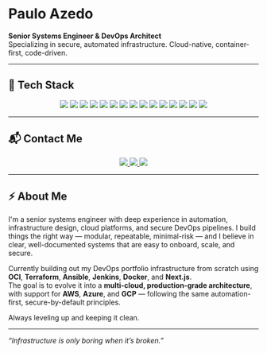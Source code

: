 # Paulo Azedo

**Senior Systems Engineer & DevOps Architect**  
Specializing in secure, automated infrastructure. Cloud-native, container-first, code-driven.

---

## 🧰 Tech Stack

<div align="center">
  
  <img src="https://img.shields.io/badge/Ansible-EE0000?style=for-the-badge&logo=ansible&logoColor=white" />
  <img src="https://img.shields.io/badge/Terraform-844FBA?style=for-the-badge&logo=terraform&logoColor=white" />
  <img src="https://img.shields.io/badge/Docker-0db7ed?style=for-the-badge&logo=docker&logoColor=white" />
  <img src="https://img.shields.io/badge/Jenkins-D24939?style=for-the-badge&logo=jenkins&logoColor=white" />
  <img src="https://img.shields.io/badge/Linux-FCC624?style=for-the-badge&logo=linux&logoColor=black" />
  <img src="https://img.shields.io/badge/Oracle%20Cloud-F80000?style=for-the-badge&logo=oracle&logoColor=white" />
  <img src="https://img.shields.io/badge/Nginx-009639?style=for-the-badge&logo=nginx&logoColor=white" />
  <img src="https://img.shields.io/badge/Let's%20Encrypt-003A70?style=for-the-badge&logo=letsencrypt&logoColor=white" />
  <img src="https://img.shields.io/badge/React-20232a?style=for-the-badge&logo=react&logoColor=61dafb" />
  <img src="https://img.shields.io/badge/Next.js-000000?style=for-the-badge&logo=nextdotjs&logoColor=white" />
  <img src="https://img.shields.io/badge/Tailwind_CSS-38B2AC?style=for-the-badge&logo=tailwind-css&logoColor=white" />
  <img src="https://img.shields.io/badge/GitHub-181717?style=for-the-badge&logo=github&logoColor=white" />
  <img src="https://img.shields.io/badge/Kubernetes-326CE5?style=for-the-badge&logo=kubernetes&logoColor=white" />
  <img src="https://img.shields.io/badge/Bash-121011?style=for-the-badge&logo=gnubash&logoColor=white" />
  <img src="https://img.shields.io/badge/Python-3776AB?style=for-the-badge&logo=python&logoColor=white" />
</div>

---

## 📬 Contact Me

<div align="center">
  <a href="https://www.linkedin.com/in/pauloazedo/">
    <img src="https://img.shields.io/badge/LinkedIn-0077b5?style=for-the-badge&logo=linkedin&logoColor=white" />
  </a>
  <a href="https://www.pauloazedo.dev">
    <img src="https://img.shields.io/badge/Website-000000?style=for-the-badge&logo=About.me&logoColor=white" />
  </a>
  <a href="mailto:paulo@pauloazedo.dev">
    <img src="https://img.shields.io/badge/Email-D14836?style=for-the-badge&logo=gmail&logoColor=white" />
  </a>
</div>

---

## ⚡ About Me

I'm a senior systems engineer with deep experience in automation, infrastructure design, cloud platforms, and secure DevOps pipelines. I build things the right way — modular, repeatable, minimal-risk — and I believe in clear, well-documented systems that are easy to onboard, scale, and secure.

Currently building out my DevOps portfolio infrastructure from scratch using **OCI**, **Terraform**, **Ansible**, **Jenkins**, **Docker**, and **Next.js**.  
The goal is to evolve it into a **multi-cloud, production-grade architecture**, with support for **AWS**, **Azure**, and **GCP** — following the same automation-first, secure-by-default principles.

Always leveling up and keeping it clean.

---

_“Infrastructure is only boring when it’s broken.”_
